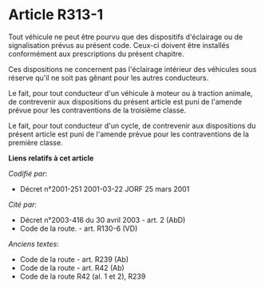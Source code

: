 # Article R313-1

Tout véhicule ne peut être pourvu que des dispositifs d'éclairage ou de signalisation prévus au présent code. Ceux-ci doivent
être installés conformément aux prescriptions du présent chapitre.

Ces dispositions ne concernent pas l'éclairage intérieur des véhicules sous réserve qu'il ne soit pas gênant pour les autres
conducteurs.

Le fait, pour tout conducteur d'un véhicule à moteur ou à traction animale, de contrevenir aux dispositions du présent
article est puni de l'amende prévue pour les contraventions de la troisième classe.

Le fait, pour tout conducteur d'un cycle, de contrevenir aux dispositions du présent article est puni de l'amende prévue pour
les contraventions de la première classe.

**Liens relatifs à cet article**

_Codifié par_:

  - Décret n°2001-251 2001-03-22 JORF 25 mars 2001

_Cité par_:

  - Décret n°2003-416 du 30 avril 2003 - art. 2 (AbD)
  - Code de la route. - art. R130-6 (VD)

_Anciens textes_:

  - Code de la route - art. R239 (Ab)
  - Code de la route - art. R42 (Ab)
  - Code de la route R42 (al. 1 et 2), R239
